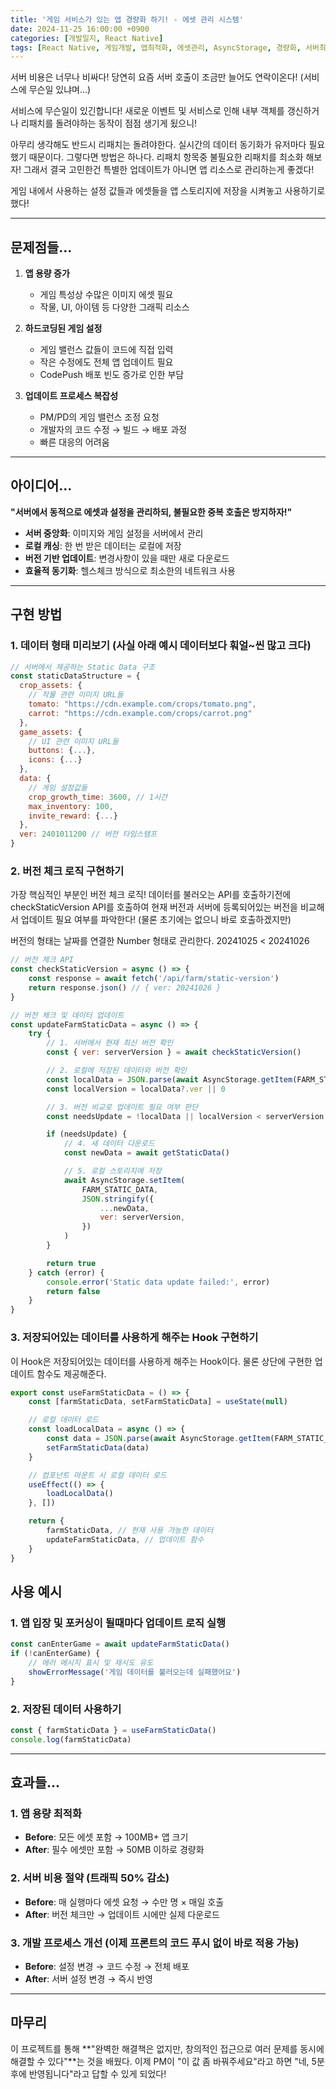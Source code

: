 ```yaml
---
title: '게임 서비스가 있는 앱 경량화 하기! - 에셋 관리 시스템'
date: 2024-11-25 16:00:00 +0900
categories: [개발일지, React Native]
tags: [React Native, 게임개발, 앱최적화, 에셋관리, AsyncStorage, 경량화, 서버최적화]
---
```


서버 비용은 너무나 비싸다!
당연히 요즘 서버 호출이 조금만 늘어도 연락이온다! (서비스에 무슨일 있냐며...)

서비스에 무슨일이 있긴합니다! 새로운 이벤트 및 서비스로 인해 내부 객체를 갱신하거나 리패치를 돌려야하는 동작이 점점 생기게 됬으니!

아무리 생각해도 반드시 리패치는 돌려야한다. 실시간의 데이터 동기화가 유저마다 필요했기 때문이다.
그렇다면 방법은 하나다. 리패치 항목중 불필요한 리패치를 최소화 해보자!
그래서 결국 고민한건 특별한 업데이트가 아니면 앱 리소스로 관리하는게 좋겠다!

게임 내에서 사용하는 설정 값들과 에셋들을 앱 스토리지에 저장을 시켜놓고 사용하기로 했다!

---

## 문제점들...

1. **앱 용량 증가**
   - 게임 특성상 수많은 이미지 에셋 필요
   - 작물, UI, 아이템 등 다양한 그래픽 리소스

2. **하드코딩된 게임 설정**
   - 게임 밸런스 값들이 코드에 직접 입력
   - 작은 수정에도 전체 앱 업데이트 필요
   - CodePush 배포 빈도 증가로 인한 부담

3. **업데이트 프로세스 복잡성**
   - PM/PD의 게임 밸런스 조정 요청
   - 개발자의 코드 수정 → 빌드 → 배포 과정
   - 빠른 대응의 어려움

---

## 아이디어...

**"서버에서 동적으로 에셋과 설정을 관리하되, 불필요한 중복 호출은 방지하자!"**

- **서버 중앙화**: 이미지와 게임 설정을 서버에서 관리
- **로컬 캐싱**: 한 번 받은 데이터는 로컬에 저장
- **버전 기반 업데이트**: 변경사항이 있을 때만 새로 다운로드
- **효율적 동기화**: 헬스체크 방식으로 최소한의 네트워크 사용

---

## 구현 방법

### 1. 데이터 형태 미리보기 (사실 아래 예시 데이터보다 훠얼~씬 많고 크다)

```javascript
// 서버에서 제공하는 Static Data 구조
const staticDataStructure = {
  crop_assets: {
    // 작물 관련 이미지 URL들
    tomato: "https://cdn.example.com/crops/tomato.png",
    carrot: "https://cdn.example.com/crops/carrot.png"
  },
  game_assets: {
    // UI 관련 이미지 URL들
    buttons: {...},
    icons: {...}
  },
  data: {
    // 게임 설정값들
    crop_growth_time: 3600, // 1시간
    max_inventory: 100,
    invite_reward: {...}
  },
  ver: 2401011200 // 버전 타임스탬프
}
```

### 2. 버전 체크 로직 구현하기

가장 핵심적인 부분인 버전 체크 로직!
데이터를 불러오는 API를 호출하기전에
checkStaticVersion API를 호출하여 현재 버전과 서버에 등록되어있는 버전을 비교해서 업데이트 필요 여부를 파악한다!
(물론 초기에는 없으니 바로 호출하겠지만)

버전의 형태는 날짜를 연결한 Number 형태로 관리한다. 20241025 < 20241026

```javascript
// 버전 체크 API
const checkStaticVersion = async () => {
	const response = await fetch('/api/farm/static-version')
	return response.json() // { ver: 20241026 }
}

// 버전 체크 및 데이터 업데이트
const updateFarmStaticData = async () => {
	try {
		// 1. 서버에서 현재 최신 버전 확인
		const { ver: serverVersion } = await checkStaticVersion()

		// 2. 로컬에 저장된 데이터와 버전 확인
		const localData = JSON.parse(await AsyncStorage.getItem(FARM_STATIC_DATA))
		const localVersion = localData?.ver || 0

		// 3. 버전 비교로 업데이트 필요 여부 판단
		const needsUpdate = !localData || localVersion < serverVersion

		if (needsUpdate) {
			// 4. 새 데이터 다운로드
			const newData = await getStaticData()

			// 5. 로컬 스토리지에 저장
			await AsyncStorage.setItem(
				FARM_STATIC_DATA,
				JSON.stringify({
					...newData,
					ver: serverVersion,
				})
			)
		}

		return true
	} catch (error) {
		console.error('Static data update failed:', error)
		return false
	}
}
```

### 3. 저장되어있는 데이터를 사용하게 해주는 Hook 구현하기

이 Hook은 저장되어있는 데이터를 사용하게 해주는 Hook이다.
물론 상단에 구현한 업데이트 함수도 제공해준다.

```javascript
export const useFarmStaticData = () => {
	const [farmStaticData, setFarmStaticData] = useState(null)

	// 로컬 데이터 로드
	const loadLocalData = async () => {
		const data = JSON.parse(await AsyncStorage.getItem(FARM_STATIC_DATA))
		setFarmStaticData(data)
	}

	// 컴포넌트 마운트 시 로컬 데이터 로드
	useEffect(() => {
		loadLocalData()
	}, [])

	return {
		farmStaticData, // 현재 사용 가능한 데이터
		updateFarmStaticData, // 업데이트 함수
	}
}
```

## 사용 예시



### 1. 앱 입장 및 포커싱이 될때마다 업데이트 로직 실행

```javascript
const canEnterGame = await updateFarmStaticData()
if (!canEnterGame) {
	// 에러 메시지 표시 및 재시도 유도
	showErrorMessage('게임 데이터를 불러오는데 실패했어요')
}
```

### 2. 저장된 데이터 사용하기

```javascript
const { farmStaticData } = useFarmStaticData()
console.log(farmStaticData)
```
---

## 효과들...

### 1. 앱 용량 최적화
- **Before**: 모든 에셋 포함 → 100MB+ 앱 크기
- **After**: 필수 에셋만 포함 → 50MB 이하로 경량화

### 2. 서버 비용 절약 (트래픽 50% 감소)
- **Before**: 매 실행마다 에셋 요청 → 수만 명 × 매일 호출
- **After**: 버전 체크만 → 업데이트 시에만 실제 다운로드

### 3. 개발 프로세스 개선 (이제 프론트의 코드 푸시 없이 바로 적용 가능)
- **Before**: 설정 변경 → 코드 수정 → 전체 배포
- **After**: 서버 설정 변경 → 즉시 반영

---

## 마무리

이 프로젝트를 통해 **"완벽한 해결책은 없지만, 창의적인 접근으로 여러 문제를 동시에 해결할 수 있다"**는 것을 배웠다.
이제 PM이 "이 값 좀 바꿔주세요"라고 하면 "네, 5분 후에 반영됩니다"라고 답할 수 있게 되었다!
